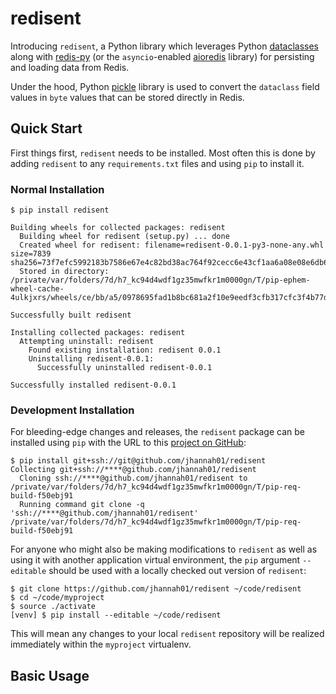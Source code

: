 # redisent
Introducing ``redisent``, a Python library which leverages Python [dataclasses](https://docs.python.org/3/library/dataclasses.html) along with [redis-py](https://github.com/andymccurdy/redis-py) (or the ``asyncio``-enabled [aioredis](https://github.com/aio-libs/aioredis) library) for persisting and loading data from Redis.

Under the hood, Python [pickle](https://docs.python.org/3/library/pickle.html) library is used to convert the ``dataclass`` field values in ``byte`` values that can be stored directly in Redis.

## Quick Start

First things first, ``redisent`` needs to be installed. Most often this is done by adding ``redisent`` to any ``requirements.txt`` files and using ``pip`` to install it.

### Normal Installation

```shell
$ pip install redisent

Building wheels for collected packages: redisent
  Building wheel for redisent (setup.py) ... done
  Created wheel for redisent: filename=redisent-0.0.1-py3-none-any.whl size=7839 sha256=73f7efc5992183b7586e67e4c82bd38ac764f92cecc6e43cf1aa6a08e08e6db6
  Stored in directory: /private/var/folders/7d/h7_kc94d4wdf1gz35mwfkr1m0000gn/T/pip-ephem-wheel-cache-4ulkjxrs/wheels/ce/bb/a5/0978695fad1b8bc681a2f10e9eedf3cfb317cfc3f4b77d7bde

Successfully built redisent

Installing collected packages: redisent
  Attempting uninstall: redisent
    Found existing installation: redisent 0.0.1
    Uninstalling redisent-0.0.1:
      Successfully uninstalled redisent-0.0.1

Successfully installed redisent-0.0.1 
```

### Development Installation

For bleeding-edge changes and releases, the ``redisent`` package can be installed using ``pip`` with the URL to this [project on GitHub](https://github.com/jhannah01/redisent):

```shell
$ pip install git+ssh://git@github.com/jhannah01/redisent
Collecting git+ssh://****@github.com/jhannah01/redisent
  Cloning ssh://****@github.com/jhannah01/redisent to /private/var/folders/7d/h7_kc94d4wdf1gz35mwfkr1m0000gn/T/pip-req-build-f50ebj91
  Running command git clone -q 'ssh://****@github.com/jhannah01/redisent' /private/var/folders/7d/h7_kc94d4wdf1gz35mwfkr1m0000gn/T/pip-req-build-f50ebj91
```

For anyone who might also be making modifications to ``redisent`` as well as using it with another application virtual environment, the ``pip`` argument ``--editable`` should be used with a locally checked out version of ``redisent``:

```shell
$ git clone https://github.com/jhannah01/redisent ~/code/redisent
$ cd ~/code/myproject
$ source ./activate
[venv] $ pip install --editable ~/code/redisent
```

This will mean any changes to your local ``redisent`` repository will be realized immediately within the ``myproject`` virtualenv.

## Basic Usage

